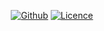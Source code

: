 <p align="center">
<a href="https://github.com/mao2116"><img title="Github" src="https://img.shields.io/badge/mao-2116-brightgreen?style=for-the-badge&logo=github"></a>
<a href="https://github.com/noob-hackers"><img title="Licence" src="https://img.shields.io/badge/License-MIT-blue.svg"></a>

